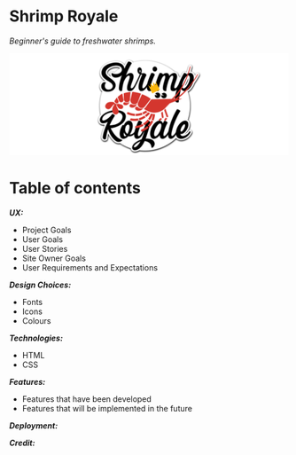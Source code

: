 # Shrimp Royale #
*Beginner's guide to freshwater shrimps.*

![Shrimp Royal](/wireframes/hero-image.png)

# Table of contents

 **_UX:_**
 - Project Goals
- User Goals
- User Stories
- Site Owner Goals
- User Requirements and Expectations
 
**_Design Choices:_**
- Fonts
- Icons
- Colours

**_Technologies:_**
- HTML
- CSS

 **_Features:_**
- Features that have been developed
- Features that will be implemented in the future

**_Deployment:_**

**_Credit:_**